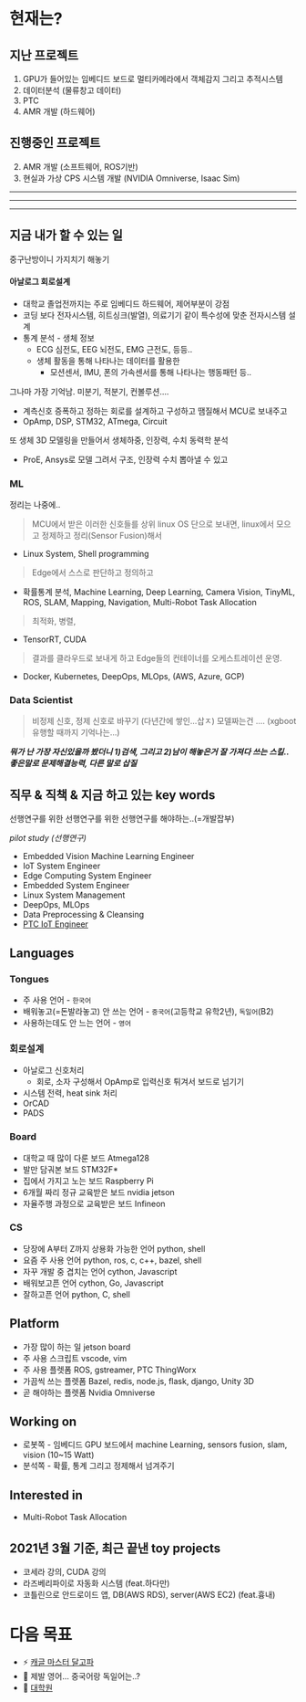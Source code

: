 
# 현재는?

<!-- 물류자동화, 물류컨설팅 회사인 ![EXIS](https://img.shields.io/badge/-EXIS%20SOFTWARE%20ENGINEERING-green?style=flat-square&logoColor=white) 에 입사하여 AI Team 에서 연구원으로 일하고 있다 -->

## 지난 프로젝트

1. GPU가 들어있는 임베디드 보드로 멀티카메라에서 객체감지 그리고 추적시스템
2. 데이터분석 (물류창고 데이터)
3. PTC 
4. AMR 개발 (하드웨어)

## 진행중인 프로젝트

2. AMR 개발 (소프트웨어, ROS기반)
3. 현실과 가상 CPS 시스템 개발 (NVIDIA Omniverse, Isaac Sim)



---
---

---


## 지금 내가 할 수 있는 일

중구난방이니 가지치기 해놓기



#### 아날로그 회로설계

* 대학교 졸업전까지는 주로 임베디드 하드웨어, 제어부분이 강점
* 코딩 보다 전자시스템, 히트싱크(발열), 의료기기 같이 특수성에 맞춘 전자시스템 설계
* 통계 분석 - 생체 정보
  * ECG 심전도, EEG 뇌전도, EMG 근전도, 등등..
  * 생체 활동을 통해 나타나는 데이터를 활용한
    * 모션센서, IMU, 폰의 가속센서를 통해 나타나는 행동패턴 등..

그나마 가장 기억남. 미분기, 적분기, 컨볼루션....
* 계측신호 증폭하고 정하는 회로를 설계하고 구성하고 땜질해서 MCU로 보내주고
* OpAmp, DSP, STM32, ATmega, Circuit

또 생체 3D 모델링을 만들어서 생체하중, 인장력, 수치 동력학 분석
* ProE, Ansys로 모델 그려서 구조, 인장력 수치 뽑아낼 수 있고


### ML 

정리는 나중에..


> MCU에서 받은 이러한 신호들를 상위 linux OS 단으로 보내면, linux에서 모으고 정제하고 정리(Sensor Fusion)해서
* Linux System, Shell programming
> Edge에서 스스로 판단하고 정의하고
* 확률통계 분석, Machine Learning, Deep Learning, Camera Vision, TinyML, ROS, SLAM, Mapping, Navigation, Multi-Robot Task Allocation
> 최적화, 병렬, 
* TensorRT, CUDA
> 결과를 클라우드로 보내게 하고 Edge들의 컨테이너를 오케스트레이션 운영.
* Docker, Kubernetes, DeepOps, MLOps, (AWS, Azure, GCP)

### Data Scientist
> 비정제 신호, 정제 신호로 바꾸기 (다년간에 쌓인...삽ㅈ)
> 모델짜는건 .... (xgboot 유행할 때까지 기억나는...)

***뭐가 난 가장 자신있을까 봤더니 1)검색, 그리고 2)남이 해놓은거 잘 가져다 쓰는 스킬.. 좋은말로 문제해결능력, 다른 말로 삽질***



## 직무 & 직책 & 지금 하고 있는 key words

선행연구를 위한 선행연구를 위한 선행연구를 해야하는..(=개발잡부)

*pilot study (선행연구)*

* Embedded Vision Machine Learning Engineer
* IoT System Engineer
* Edge Computing System Engineer
* Embedded System Engineer
* Linux System Management
* DeepOps, MLOps
* Data Preprocessing & Cleansing
* [PTC IoT Engineer](https://cse.snu.ac.kr/sites/default/files/node--notice/PTC_Fast%20Facts.pdf)


## Languages

### Tongues  
* 주 사용 언어 - `한국어`
* 배워놓고(=돈발라놓고) 안 쓰는 언어 - `중국어`(고등학교 유학2년), `독일어`(B2)
* 사용하는데도 안 느는 언어 - `영어`

### 회로설계
* 아날로그 신호처리
  * 회로, 소자 구성해서 OpAmp로 입력신호 튀겨서 보드로 넘기기
* 시스템 전력, heat sink 처리
* OrCAD
* PADS

### Board
* 대학교 때 많이 다룬 보드 Atmega128
* 발만 담궈본 보드 STM32F*
* 집에서 가지고 노는 보드 Raspberry Pi
* 6개월 짜리 정규 교육받은 보드 nvidia jetson 
* 자율주행 과정으로 교육받은 보드 Infineon  

### CS
* 당장에 A부터 Z까지 상용화 가능한 언어 python, shell
* 요즘 주 사용 언어 python, ros, c, c++, bazel, shell
* 자꾸 개발 중 겹치는 언어 cython, Javascript
* 배워보고픈 언어 cython, Go, Javascript
* 잘하고픈 언어 python, C, shell

## Platform
* 가장 많이 하는 일 jetson board
* 주 사용 스크립트 vscode, vim
* 주 사용 플렛폼 ROS, gstreamer, PTC ThingWorx
* 가끔씩 쓰는 플렛폼 Bazel, redis, node.js, flask, django, Unity 3D
* 곧 해야하는 플렛폼 Nvidia Omniverse

## Working on
* 로봇쪽 - 임베디드 GPU 보드에서 machine Learning, sensors fusion, slam, vision (10~15 Watt)
* 분석쪽 - 확률, 통계 그리고 정제해서 넘겨주기

## Interested in
* Multi-Robot Task Allocation

## 2021년 3월 기준, 최근 끝낸 toy projects
* 코세라 강의, CUDA 강의
* 라즈베리파이로 자동화 시스템 (feat.하다만)
* 코틀린으로 안드로이드 앱, DB(AWS RDS), server(AWS EC2) (feat.흉내)




# 다음 목표

* ⚡ [캐글 마스터 달고파](https://www.kaggle.com/rankings)
* 💬 제발 영어... 중국어랑 독일어는..?
* 🌱 [대학원](https://omscs.gatech.edu/specialization-computational-perception-robotics)

